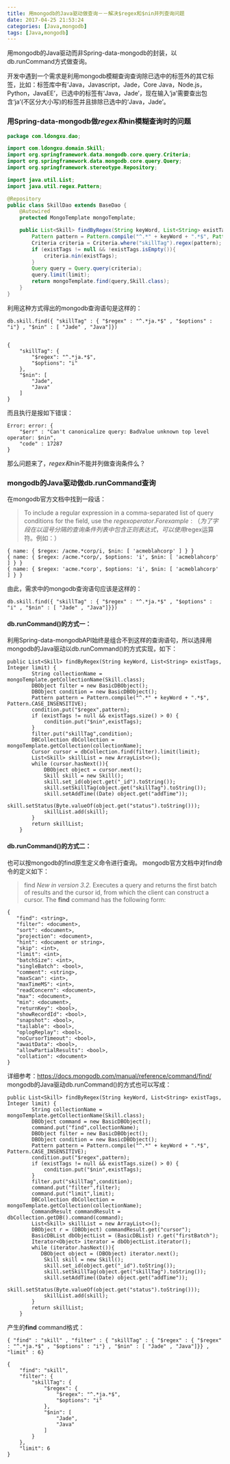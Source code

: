 ```yaml
---
title: 用mongodb的Java驱动做查询－－解决$regex和$nin并列查询问题
date: 2017-04-25 21:53:24
categories: [Java,mongodb]
tags: [Java,mongodb]
---
```

用mongodb的Java驱动而非Spring-data-mongodb的封装，以db.runCommand方式做查询。
<!--more-->
开发中遇到一个需求是利用mongodb模糊查询查询除已选中的标签外的其它标签，比如：标签库中有‘Java，Javascript，Jade，Core Java，Node.js，Python，JavaEE’，已选中的标签有‘Java，Jade’，现在输入‘ja’需要查出包含‘ja’(不区分大小写)的标签并且排除已选中的‘Java，Jade’。

### 用Spring-data-mongodb做$regex和$nin模糊查询时的问题
```java
package com.ldongxu.dao;

import com.ldongxu.domain.Skill;
import org.springframework.data.mongodb.core.query.Criteria;
import org.springframework.data.mongodb.core.query.Query;
import org.springframework.stereotype.Repository;

import java.util.List;
import java.util.regex.Pattern;

@Repository
public class SkillDao extends BaseDao {
 	@Autowired
    protected MongoTemplate mongoTemplate;

	public List<Skill> findByRegex(String keyWord, List<String> existTags, Integer limit){
        Pattern pattern = Pattern.compile("^.*" + keyWord + ".*$", Pattern.CASE_INSENSITIVE);//js正则忽略大小写
        Criteria criteria = Criteria.where("skillTag").regex(pattern);
        if (existTags != null && !existTags.isEmpty()){
            criteria.nin(existTags);
        }
        Query query = Query.query(criteria);
        query.limit(limit);
        return mongoTemplate.find(query,Skill.class);
    }
}
```
利用这种方式得出的mongodb查询语句是这样的：
```
db.skill.find({ "skillTag" : { "$regex" : "^.*ja.*$" , "$options" : "i"} , "$nin" : [ "Jade" , "Java"]})


{
    "skillTag": {
        "$regex": "^.*ja.*$", 
        "$options": "i"
    }, 
    "$nin": [
        "Jade", 
        "Java"
    ]
}

```
而且执行是报如下错误：
```
Error: error: {
	"$err" : "Can't canonicalize query: BadValue unknown top level operator: $nin",
	"code" : 17287
}
```
那么问题来了，$regex和$nin不能并列做查询条件么？

### mongodb的Java驱动做db.runCommand查询

在mongodb官方文档中找到一段话：
>To include a regular expression in a comma-separated list of query conditions for the field, use the $regex operator. For example:（为了字段在以逗号分隔的查询条件列表中包含正则表达式，可以使用$regex运算符。例如：）
```
{ name: { $regex: /acme.*corp/i, $nin: [ 'acmeblahcorp' ] } }
{ name: { $regex: /acme.*corp/, $options: 'i', $nin: [ 'acmeblahcorp' ] } }
{ name: { $regex: 'acme.*corp', $options: 'i', $nin: [ 'acmeblahcorp' ] } }
```
由此，需求中的mongodb查询语句应该是这样的：
```
db.skill.find({ "skillTag" : { "$regex" : "^.*ja.*$" , "$options" : "i" , "$nin" : [ "Jade" , "Java"]}})
```
#### db.runCommand()的方式一：

利用Spring-data-mongodbAPI始终是组合不到这样的查询语句，所以选择用mongodb的Java驱动以db.runCommand()的方式实现，如下：
```
public List<Skill> findByRegex(String keyWord, List<String> existTags, Integer limit) {
        String collectionName = mongoTemplate.getCollectionName(Skill.class);
        DBObject filter = new BasicDBObject();
        DBObject condition = new BasicDBObject();
        Pattern pattern = Pattern.compile("^.*" + keyWord + ".*$", Pattern.CASE_INSENSITIVE);
        condition.put("$regex",pattern);
        if (existTags != null && existTags.size() > 0) {
            condition.put("$nin",existTags);
        }
        filter.put("skillTag",condition);
        DBCollection dbCollection = mongoTemplate.getCollection(collectionName);
        Cursor cursor = dbCollection.find(filter).limit(limit);
        List<Skill> skillList = new ArrayList<>();
        while (cursor.hasNext()){
            DBObject object = cursor.next();
            Skill skill = new Skill();
            skill.set_id(object.get("_id").toString());
            skill.setSkillTag(object.get("skillTag").toString());
            skill.setAddTime((Date) object.get("addTime"));
            skill.setStatus(Byte.valueOf(object.get("status").toString()));
            skillList.add(skill);
        }
        return skillList;
	}	
```
#### db.runCommand()的方式二：

也可以按mongodb的find原生定义命令进行查询。
mongodb官方文档中对find命令的定义如下：
>find
*New in version 3.2.*
Executes a query and returns the first batch of results and the cursor id, from which the client can construct a cursor.
The **find** command has the following form:
```
{
   "find": <string>,
   "filter": <document>,
   "sort": <document>,
   "projection": <document>,
   "hint": <document or string>,
   "skip": <int>,
   "limit": <int>,
   "batchSize": <int>,
   "singleBatch": <bool>,
   "comment": <string>,
   "maxScan": <int>,
   "maxTimeMS": <int>,
   "readConcern": <document>,
   "max": <document>,
   "min": <document>,
   "returnKey": <bool>,
   "showRecordId": <bool>,
   "snapshot": <bool>,
   "tailable": <bool>,
   "oplogReplay": <bool>,
   "noCursorTimeout": <bool>,
   "awaitData": <bool>,
   "allowPartialResults": <bool>,
   "collation": <document>
}
```
详细参考：<https://docs.mongodb.com/manual/reference/command/find/>
mongodb的Java驱动db.runCommand()的方式也可以写成：
```
public List<Skill> findByRegex(String keyWord, List<String> existTags, Integer limit) {
        String collectionName = mongoTemplate.getCollectionName(Skill.class);
        DBObject command = new BasicDBObject();
        command.put("find",collectionName);
        DBObject filter = new BasicDBObject();
        DBObject condition = new BasicDBObject();
        Pattern pattern = Pattern.compile("^.*" + keyWord + ".*$", Pattern.CASE_INSENSITIVE);
        condition.put("$regex",pattern);
        if (existTags != null && existTags.size() > 0) {
            condition.put("$nin",existTags);
        }
        filter.put("skillTag",condition);
        command.put("filter",filter);
        command.put("limit",limit);
        DBCollection dbCollection = mongoTemplate.getCollection(collectionName);
        CommandResult commandResult = dbCollection.getDB().command(command);
        List<Skill> skillList = new ArrayList<>();
        DBObject r = (DBObject) commandResult.get("cursor");
        BasicDBList dbObjectList = (BasicDBList) r.get("firstBatch");
        Iterator<Object> iterator = dbObjectList.iterator();
        while (iterator.hasNext()){
           DBObject object = (DBObject) iterator.next();
            Skill skill = new Skill();
            skill.set_id(object.get("_id").toString());
            skill.setSkillTag(object.get("skillTag").toString());
            skill.setAddTime((Date) object.get("addTime"));
            skill.setStatus(Byte.valueOf(object.get("status").toString()));
            skillList.add(skill);
        }
        return skillList;
    }
```
产生的**find** command格式：
```
{ "find" : "skill" , "filter" : { "skillTag" : { "$regex" : { "$regex" : "^.*ja.*$" , "$options" : "i"} , "$nin" : [ "Jade" , "Java"]}} , "limit" : 6}

{
    "find": "skill", 
    "filter": {
        "skillTag": {
            "$regex": {
                "$regex": "^.*ja.*$", 
                "$options": "i"
            }, 
            "$nin": [
                "Jade", 
                "Java"
            ]
        }
    }, 
    "limit": 6
}
```


